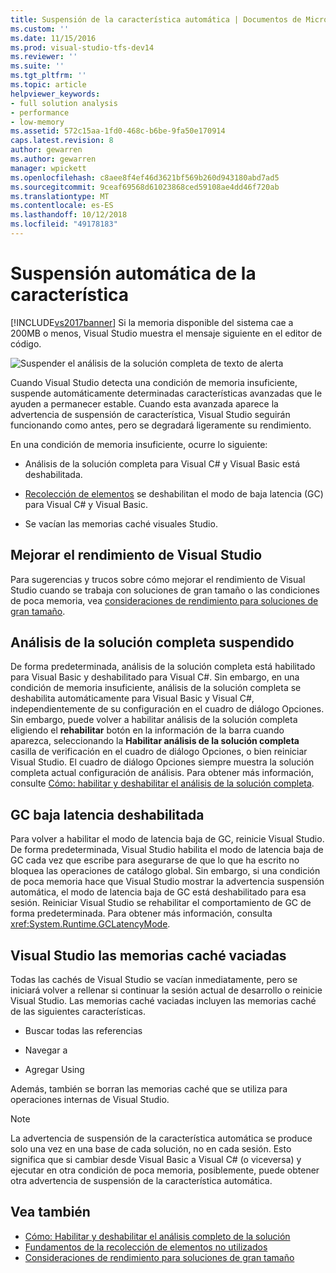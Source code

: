 ```yaml
---
title: Suspensión de la característica automática | Documentos de Microsoft
ms.custom: ''
ms.date: 11/15/2016
ms.prod: visual-studio-tfs-dev14
ms.reviewer: ''
ms.suite: ''
ms.tgt_pltfrm: ''
ms.topic: article
helpviewer_keywords:
- full solution analysis
- performance
- low-memory
ms.assetid: 572c15aa-1fd0-468c-b6be-9fa50e170914
caps.latest.revision: 8
author: gewarren
ms.author: gewarren
manager: wpickett
ms.openlocfilehash: c8aee8f4ef46d3621bf569b260d943180abd7ad5
ms.sourcegitcommit: 9ceaf69568d61023868ced59108ae4dd46f720ab
ms.translationtype: MT
ms.contentlocale: es-ES
ms.lasthandoff: 10/12/2018
ms.locfileid: "49178183"
---
```

# <a name="automatic-feature-suspension"></a>Suspensión automática de la característica
[!INCLUDE[vs2017banner](../includes/vs2017banner.md)]
Si la memoria disponible del sistema cae a 200MB o menos, Visual Studio muestra el mensaje siguiente en el editor de código.

 ![Suspender el análisis de la solución completa de texto de alerta](../code-quality/media/fsa-alert.png "FSA_Alert")

 Cuando Visual Studio detecta una condición de memoria insuficiente, suspende automáticamente determinadas características avanzadas que le ayuden a permanecer estable. Cuando esta avanzada aparece la advertencia de suspensión de característica, Visual Studio seguirán funcionando como antes, pero se degradará ligeramente su rendimiento.

 En una condición de memoria insuficiente, ocurre lo siguiente:

-   Análisis de la solución completa para Visual C# y Visual Basic está deshabilitada.

-   [Recolección de elementos](http://msdn.microsoft.com/library/22b6cb97-0c80-4eeb-a2cf-5ed7655e37f9) se deshabilitan el modo de baja latencia (GC) para Visual C# y Visual Basic.

-   Se vacían las memorias caché visuales Studio.

## <a name="improve-visual-studio-performance"></a>Mejorar el rendimiento de Visual Studio
 Para sugerencias y trucos sobre cómo mejorar el rendimiento de Visual Studio cuando se trabaja con soluciones de gran tamaño o las condiciones de poca memoria, vea [consideraciones de rendimiento para soluciones de gran tamaño](https://github.com/dotnet/roslyn/wiki/Performance-considerations-for-large-solutions).

## <a name="full-solution-analysis-suspended"></a>Análisis de la solución completa suspendido
 De forma predeterminada, análisis de la solución completa está habilitado para Visual Basic y deshabilitado para Visual C#. Sin embargo, en una condición de memoria insuficiente, análisis de la solución completa se deshabilita automáticamente para Visual Basic y Visual C#, independientemente de su configuración en el cuadro de diálogo Opciones. Sin embargo, puede volver a habilitar análisis de la solución completa eligiendo el **rehabilitar** botón en la información de la barra cuando aparezca, seleccionando la **Habilitar análisis de la solución completa** casilla de verificación en el cuadro de diálogo Opciones, o bien reiniciar Visual Studio. El cuadro de diálogo Opciones siempre muestra la solución completa actual configuración de análisis. Para obtener más información, consulte [Cómo: habilitar y deshabilitar el análisis de la solución completa](../code-quality/how-to-enable-and-disable-full-solution-analysis-for-managed-code.md).

## <a name="gc-low-latency-disabled"></a>GC baja latencia deshabilitada
 Para volver a habilitar el modo de latencia baja de GC, reinicie Visual Studio.  De forma predeterminada, Visual Studio habilita el modo de latencia baja de GC cada vez que escribe para asegurarse de que lo que ha escrito no bloquea las operaciones de catálogo global. Sin embargo, si una condición de poca memoria hace que Visual Studio mostrar la advertencia suspensión automática, el modo de latencia baja de GC está deshabilitado para esa sesión. Reiniciar Visual Studio se rehabilitar el comportamiento de GC de forma predeterminada. Para obtener más información, consulta <xref:System.Runtime.GCLatencyMode>.

## <a name="visual-studio-caches-flushed"></a>Visual Studio las memorias caché vaciadas

Todas las cachés de Visual Studio se vacían inmediatamente, pero se iniciará volver a rellenar si continuar la sesión actual de desarrollo o reinicie Visual Studio. Las memorias caché vaciadas incluyen las memorias caché de las siguientes características.

-   Buscar todas las referencias

-   Navegar a

-   Agregar Using

Además, también se borran las memorias caché que se utiliza para operaciones internas de Visual Studio.

> [!NOTE]
> La advertencia de suspensión de la característica automática se produce solo una vez en una base de cada solución, no en cada sesión. Esto significa que si cambiar desde Visual Basic a Visual C# (o viceversa) y ejecutar en otra condición de poca memoria, posiblemente, puede obtener otra advertencia de suspensión de la característica automática.

## <a name="see-also"></a>Vea también

- [Cómo: Habilitar y deshabilitar el análisis completo de la solución](../code-quality/how-to-enable-and-disable-full-solution-analysis-for-managed-code.md)
- [Fundamentos de la recolección de elementos no utilizados](http://msdn.microsoft.com/library/67c5a20d-1be1-4ea7-8a9a-92b0b08658d2)
- [Consideraciones de rendimiento para soluciones de gran tamaño](https://github.com/dotnet/roslyn/wiki/Performance-considerations-for-large-solutions)